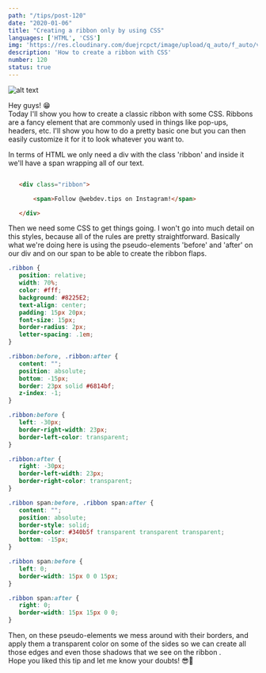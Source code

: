 ```yaml
---
path: "/tips/post-120"
date: "2020-01-06"
title: "Creating a ribbon only by using CSS"
languages: ['HTML', 'CSS']
img: 'https://res.cloudinary.com/duejrcpct/image/upload/q_auto/f_auto/v1587500823/tips/120-1_my4ytx.png'
description: 'How to create a ribbon with CSS'
number: 120
status: true
---
```


![alt text](https://res.cloudinary.com/duejrcpct/image/upload/q_auto/f_auto/v1587500824/tips/120-2_pw9sdk.png "CSS ribbon")

Hey guys! 😁  
Today I'll show you how to create a classic ribbon with some CSS. Ribbons are a fancy element that are commonly used in things like pop-ups, headers, etc. I'll show you how to do a pretty basic one but you can then easily customize it for it to look whatever you want to.

In terms of HTML we only need a div with the class 'ribbon' and inside it we'll have a span wrapping all of our text.

 ```html
 
    <div class="ribbon">

        <span>Follow @webdev.tips on Instagram!</span>

    </div>        
 ```

Then we need some CSS to get things going. I won't go into much detail on this styles, because all of the rules are pretty straightforward. Basically what we're doing here is using the pseudo-elements 'before' and 'after' on our div and on our span to be able to create the ribbon flaps.

 ```css
.ribbon {
    position: relative;
    width: 70%;
    color: #fff;
    background: #8225E2;
    text-align: center;
    padding: 15px 20px;
    font-size: 15px;
    border-radius: 2px;
    letter-spacing: .1em;
}

.ribbon:before, .ribbon:after {
    content: "";
    position: absolute;
    bottom: -15px;
    border: 23px solid #6814bf;
    z-index: -1;
}

.ribbon:before {
    left: -30px;
    border-right-width: 23px;
    border-left-color: transparent;
}

.ribbon:after {
    right: -30px;
    border-left-width: 23px;
    border-right-color: transparent;
}

.ribbon span:before, .ribbon span:after {
    content: "";
    position: absolute;
    border-style: solid;
    border-color: #340b5f transparent transparent transparent;
    bottom: -15px;
}

.ribbon span:before {
    left: 0;
    border-width: 15px 0 0 15px;
}

.ribbon span:after {
    right: 0;
    border-width: 15px 15px 0 0;
}
 ```

Then, on these pseudo-elements we mess around with their borders, and apply them a transparent color on some of the sides so we can create all those edges and even those shadows that we see on the ribbon .  
Hope you liked this tip and let me know your doubts! 😎🤘
